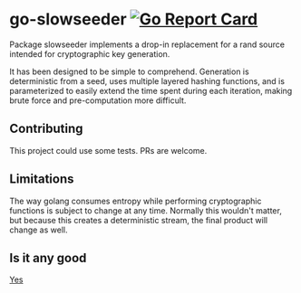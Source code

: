 # go-slowseeder [![Go Report Card](https://goreportcard.com/badge/github.com/cornfeedhobo/go-slowseeder)](https://goreportcard.com/report/github.com/cornfeedhobo/go-slowseeder)

Package slowseeder implements a drop-in replacement for a rand source
intended for cryptographic key generation.

It has been designed to be simple to comprehend. Generation is
deterministic from a seed, uses multiple layered hashing functions,
and is parameterized to easily extend the time spent during each
iteration, making brute force and pre-computation more difficult.

## Contributing

This project could use some tests. PRs are welcome.

## Limitations

The way golang consumes entropy while performing cryptographic functions
is subject to change at any time. Normally this wouldn't matter, but because
this creates a deterministic stream, the final product will change as well.

## Is it any good

[Yes](http://news.ycombinator.com/item?id=3067434)
